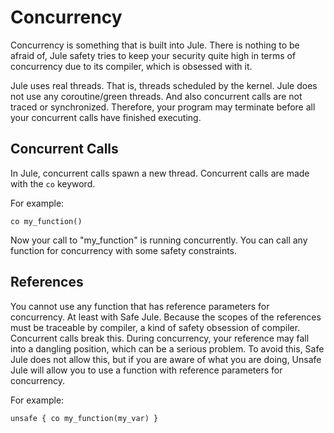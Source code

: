 # Concurrency

Concurrency is something that is built into Jule. There is nothing to be afraid of, Jule safety tries to keep your security quite high in terms of concurrency due to its compiler, which is obsessed with it.

Jule uses real threads. That is, threads scheduled by the kernel. Jule does not use any coroutine/green threads. And also concurrent calls are not traced or synchronized. Therefore, your program may terminate before all your concurrent calls have finished executing.

## Concurrent Calls

In Jule, concurrent calls spawn a new thread.
Concurrent calls are made with the `co` keyword.

For example:
```
co my_function()
```

Now your call to "my_function" is running concurrently.
You can call any function for concurrency with some safety constraints.

## References

You cannot use any function that has reference parameters for concurrency. At least with Safe Jule. Because the scopes of the references must be traceable by compiler, a kind of safety obsession of compiler. Concurrent calls break this. During concurrency, your reference may fall into a dangling position, which can be a serious problem. To avoid this, Safe Jule does not allow this, but if you are aware of what you are doing, Unsafe Jule will allow you to use a function with reference parameters for concurrency.

For example:
```
unsafe { co my_function(my_var) }
```
